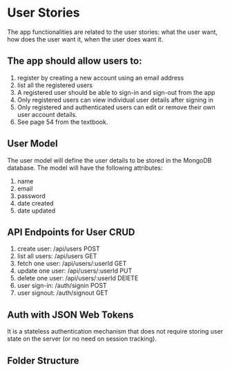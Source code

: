 # User Stories
The app functionalities are related to the user stories: what the user want, how does the user want it, when the user does want it.

## The app should allow users to:
1. register by creating a new account using an email address
1. list all the registered users
1. A registered user should be able to sign-in and sign-out from the app
1. Only registered users can view individual user details after signing in
1. Only registered and authenticated users can edit or remove their own user account details.
1. See page 54 from the textbook.

## User Model
The user model will define the user details to be stored in the MongoDB database. The model will have the following attributes:
1. name
1. email
1. password
1. date created
1. date updated

## API Endpoints for User CRUD

1. create user: /api/users POST
1. list all users: /api/users GET
1. fetch one user: /api/users/:userId GET
1. update one user: /api/users/:userId PUT
1. delete one user: /api/users/:userId DElETE
1. user sign-in: /auth/signin POST
1. user signout: /auth/signout GET

## Auth with JSON Web Tokens
It is a stateless authentication mechanism that does not require storing user state on the server (or no need on session tracking).

## Folder Structure

